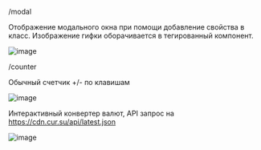 /modal

Отображение модального окна при помощи добавление свойства в класс.
Изображение гифки оборачивается в тегированный компонент.

![image](https://user-images.githubusercontent.com/101925640/196120518-0700f361-5373-4d42-84e9-cf4aed47f166.png)

/counter

Обычный счетчик +/- по клавишам

![image](https://user-images.githubusercontent.com/101925640/196121489-4a985293-712f-4156-96bf-873a32896747.png)

Интерактивный конвертер валют, 
API запрос на https://cdn.cur.su/api/latest.json

![image](https://user-images.githubusercontent.com/101925640/196206131-c63c5875-d4f3-4056-a592-0a22402fe27b.png)
